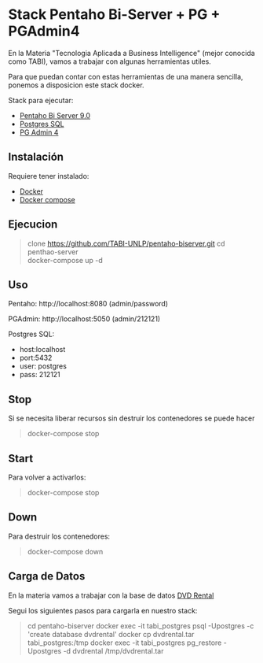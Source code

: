 # Stack Pentaho Bi-Server + PG + PGAdmin4

En la Materia "Tecnologia Aplicada a Business Intelligence" (mejor conocida como TABI), vamos a trabajar con algunas herramientas utiles.

Para que puedan contar con estas herramientas de una manera sencilla, ponemos a disposicion este stack docker.

Stack para ejecutar:

* [Pentaho Bi Server 9.0](https://es.wikipedia.org/wiki/Pentaho)
* [Postgres SQL](https://www.postgresql.org/)
* [PG Admin 4](https://www.pgadmin.org/)


## Instalación

Requiere tener instalado:

* [Docker](https://www.docker.com/)
* [Docker compose](https://docs.docker.com/compose/)

## Ejecucion

> clone https://github.com/TABI-UNLP/pentaho-biserver.git
> cd penthao-server  
> docker-compose up -d

## Uso

  Pentaho: http://localhost:8080
  (admin/password)

  PGAdmin: http://localhost:5050
  (admin/212121)

  Postgres SQL: 
  * host:localhost
  * port:5432
  * user: postgres
  * pass: 212121


## Stop
Si se necesita liberar recursos sin destruir los contenedores se puede hacer

> docker-compose stop

## Start
Para volver a activarlos:

> docker-compose stop

## Down
Para destruir los contenedores:

> docker-compose down


## Carga de Datos

En la materia vamos a trabajar con la base de datos [DVD Rental](https://www.postgresqltutorial.com/postgresql-sample-database/)

Segui los siguientes pasos para cargarla en nuestro stack:

> cd pentaho-biserver
> docker exec -it tabi_postgres psql -Upostgres -c 'create database dvdrental'
> docker cp dvdrental.tar tabi_postgres:/tmp
> docker exec -it tabi_postgres pg_restore -Upostgres -d dvdrental /tmp/dvdrental.tar